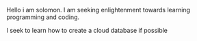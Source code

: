Hello i am solomon. I am seeking enlightenment
towards learning programming and coding.

I seek to learn how to create a cloud database if possible 
